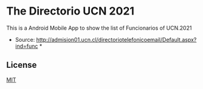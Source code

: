 # The Directorio UCN 2021

This is a Android Mobile App to show the list of Funcionarios of UCN.2021
* Source: http://admision01.ucn.cl/directoriotelefonicoemail/Default.aspx?ind=func *

## License
[MIT](https://choosealicense.com/licenses/mit/)